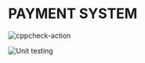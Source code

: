 
# PAYMENT SYSTEM

![cppcheck-action](https://github.com/99002479/One/workflows/cppcheck-action/badge.svg)

![Unit testing](https://github.com/99002479/One/workflows/Unit%20testing/badge.svg)

